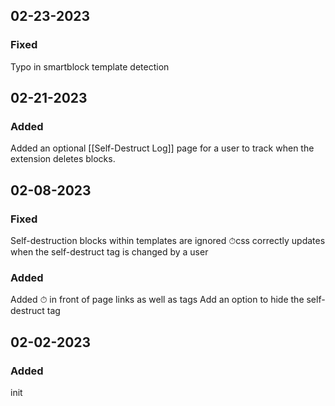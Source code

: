 ## 02-23-2023
### Fixed
Typo in smartblock template detection

## 02-21-2023
### Added
Added an optional [[Self-Destruct Log]] page for a user to track when the extension deletes blocks.


## 02-08-2023
### Fixed
Self-destruction blocks within templates are ignored
⏱css correctly updates when the self-destruct tag is changed by a user

### Added
Added ⏱ in front of page links as well as tags
Add an option to hide the self-destruct tag


## 02-02-2023
### Added
init